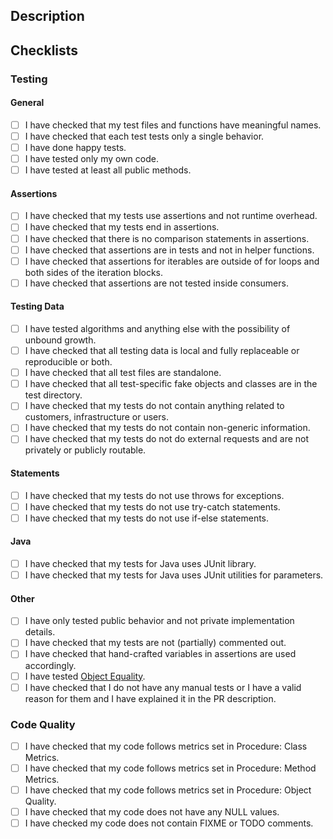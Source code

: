 ## Description

<!-- Please include a summary of changes made in your pull request. -->

<!-- If you can't fill all check boxes in Checklists section, please explain why. -->

## Checklists

<!-- Fill check boxes before submitting the pull request. -->

### Testing

#### General

- [ ] I have checked that my test files and functions have meaningful names.
- [ ] I have checked that each test tests only a single behavior.
- [ ] I have done happy tests.
- [ ] I have tested only my own code.
- [ ] I have tested at least all public methods. 

#### Assertions

- [ ] I have checked that my tests use assertions and not runtime overhead.
- [ ] I have checked that my tests end in assertions.
- [ ] I have checked that there is no comparison statements in assertions.
- [ ] I have checked that assertions are in tests and not in helper functions.
- [ ] I have checked that assertions for iterables are outside of for loops and both sides of the iteration blocks.
- [ ] I have checked that assertions are not tested inside consumers.

#### Testing Data

- [ ] I have tested algorithms and anything else with the possibility of unbound growth.
- [ ] I have checked that all testing data is local and fully replaceable or reproducible or both.
- [ ] I have checked that all test files are standalone.
- [ ] I have checked that all test-specific fake objects and classes are in the test directory.
- [ ] I have checked that my tests do not contain anything related to customers, infrastructure or users.
- [ ] I have checked that my tests do not contain non-generic information.
- [ ] I have checked that my tests do not do external requests and are not privately or publicly routable.

#### Statements

- [ ] I have checked that my tests do not use throws for exceptions.
- [ ] I have checked that my tests do not use try-catch statements.
- [ ] I have checked that my tests do not use if-else statements.

#### Java

- [ ] I have checked that my tests for Java uses JUnit library.
- [ ] I have checked that my tests for Java uses JUnit utilities for parameters.

#### Other

- [ ] I have only tested public behavior and not private implementation details.
- [ ] I have checked that my tests are not (partially) commented out.
- [ ] I have checked that hand-crafted variables in assertions are used accordingly.
- [ ] I have tested [Object Equality](https://docs.oracle.com/javase/6/docs/api/java/lang/Object.html#equals%28java.lang.Object%29).
- [ ] I have checked that I do not have any manual tests or I have a valid reason for them and I have explained it in the PR description.

### Code Quality

- [ ] I have checked that my code follows metrics set in Procedure: Class Metrics.
- [ ] I have checked that my code follows metrics set in Procedure: Method Metrics.
- [ ] I have checked that my code follows metrics set in Procedure: Object Quality.
- [ ] I have checked that my code does not have any NULL values.
- [ ] I have checked my code does not contain FIXME or TODO comments.  
